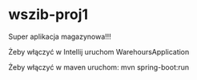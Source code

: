 # wszib-proj1

Super aplikacja magazynowa!!!

Żeby włączyć w Intellij uruchom WarehoursApplication

Żeby włączyć w maven uruchom: mvn spring-boot:run
